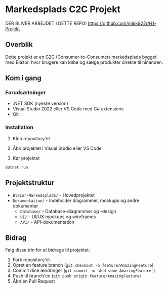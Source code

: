 # Markedsplads C2C Projekt



DER BLIVER ARBEJDET I DETTE REPO!
https://github.com/mikk922r/H1-Projekt

## Overblik
Dette projekt er en C2C (Consumer-to-Consumer) markedsplads bygget med Blazor, hvor brugere kan købe og sælge produkter direkte til hinanden.

## Kom i gang

### Forudsætninger
- .NET SDK (nyeste version)
- Visual Studio 2022 eller VS Code med C# extensions
- Git

### Installation
1. Klon repository'et

2. Åbn projektet i Visual Studio eller VS Code

3. Kør projektet
```
dotnet run
```

## Projektstruktur
- `Blazor-Markedsplads/` - Hovedprojektet
- `Dokumentation/` - Indeholder diagrammer, mockups og andre dokumenter
  - `Database/` - Database-diagrammer og -design
  - `UI/` - UI/UX mockups og wireframes
  - `API/` - API-dokumentation

## Bidrag
Følg disse trin for at bidrage til projektet:
1. Fork repository'et
2. Opret en feature branch (`git checkout -b feature/AmazingFeature`)
3. Commit dine ændringer (`git commit -m 'Add some AmazingFeature'`)
4. Push til branch'en (`git push origin feature/AmazingFeature`)
5. Åbn en Pull Request 

